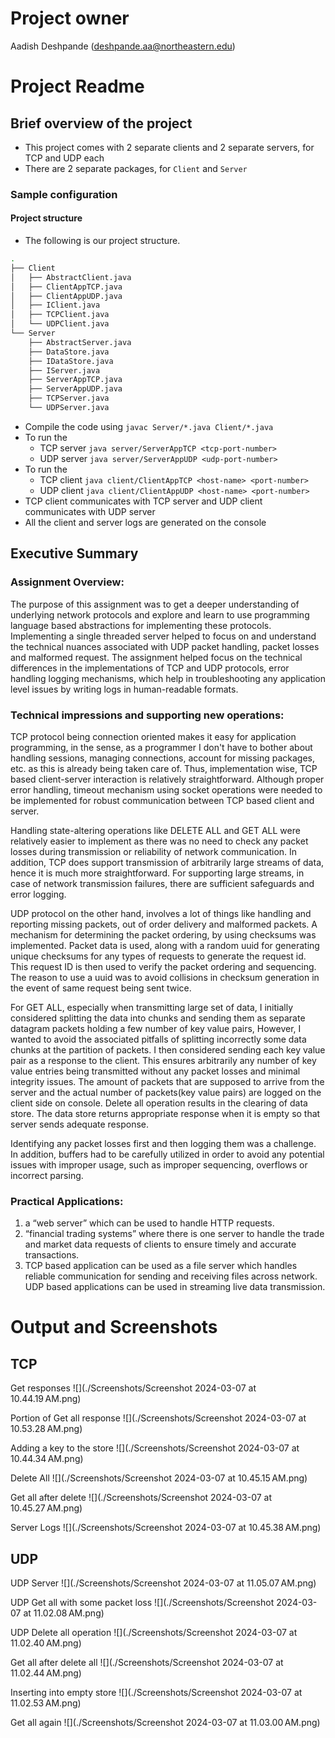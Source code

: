 # Project owner
Aadish Deshpande (deshpande.aa@northeastern.edu)

# Project Readme

## Brief overview of the project
* This project comes with 2 separate clients and 2 separate servers, for TCP and
UDP each
* There are 2 separate packages, for `Client` and `Server`

### Sample configuration

#### Project structure
* The following is our project structure.
```bash
.
├── Client
│   ├── AbstractClient.java
│   ├── ClientAppTCP.java
│   ├── ClientAppUDP.java
│   ├── IClient.java
│   ├── TCPClient.java
│   └── UDPClient.java
└── Server
    ├── AbstractServer.java
    ├── DataStore.java
    ├── IDataStore.java
    ├── IServer.java
    ├── ServerAppTCP.java
    ├── ServerAppUDP.java
    ├── TCPServer.java
    └── UDPServer.java
```
* Compile the code using `javac Server/*.java Client/*.java`
* To run the 
  * TCP server `java server/ServerAppTCP <tcp-port-number>`
  * UDP server `java server/ServerAppUDP <udp-port-number>`
* To run the 
  * TCP client `java client/ClientAppTCP <host-name> <port-number>`
  * UDP client `java client/ClientAppUDP <host-name> <port-number>`
* TCP client communicates with TCP server and UDP client communicates with UDP server
* All the client and server logs are generated on the console

## Executive Summary

### Assignment Overview:
The purpose of this assignment was to get a deeper understanding of underlying network protocols and 
explore and learn to use programming language based abstractions for implementing these
protocols. Implementing a single threaded server helped to focus on and understand the technical nuances 
associated with UDP packet handling, packet losses and malformed request. The assignment helped
focus on the technical differences in the implementations of TCP and UDP protocols, error handling 
logging mechanisms, which help in troubleshooting any application level issues by writing logs in
human-readable formats.

### Technical impressions and supporting new operations:

TCP protocol being connection oriented makes it easy for application programming, in
the sense, as a programmer I don't have to bother about handling sessions, managing connections, 
account for missing packages, etc. as this is already being taken care of. Thus, implementation wise,
TCP based client-server interaction is relatively straightforward. Although proper error handling, 
timeout mechanism using socket operations were needed to be implemented for robust communication 
between TCP based client and server.

Handling state-altering operations like DELETE ALL and GET ALL were relatively easier to implement
as there was no need to check any packet losses during transmission or reliability of network 
communication. In addition, TCP does support transmission of arbitrarily large streams of data, hence
it is much more straightforward. For supporting large streams, in case of network transmission failures,
there are sufficient safeguards and error logging.

UDP protocol on the other hand, involves a lot of things like handling and reporting missing packets, 
out of order delivery and malformed packets. A mechanism for determining the packet ordering, 
by using checksums was implemented. Packet data is used, along with a random uuid for generating unique checksums for 
any types of requests to generate the request id. This request ID is then used to verify the packet ordering
and sequencing. The reason to use a uuid was to avoid collisions in checksum generation in the event
of same request being sent twice.

For GET ALL, especially when transmitting large set of data, I initially considered splitting the 
data into chunks and sending them as separate datagram packets holding a few number of key value 
pairs, However, I wanted to avoid the associated pitfalls of splitting incorrectly some data chunks at 
the partition of packets. I then considered sending each key value pair as a response to the client. 
This ensures arbitrarily any number of key value entries being transmitted without any packet losses and minimal integrity issues. 
The amount of packets that are supposed to arrive from the server and the actual number of packets(key value pairs) 
are logged on the client side on console. Delete all operation results in the clearing of data store.
The data store returns appropriate response when it is empty so that server sends adequate response.

Identifying any packet losses first and then logging them was a challenge. In addition, buffers 
had to be carefully utilized in order to avoid any potential issues with improper usage, such as 
improper sequencing, overflows or incorrect parsing.

### Practical Applications:
1. a “web server” which can be used to handle HTTP requests. 
2. “financial trading systems” where there is one server to handle the trade and market data requests of clients to ensure timely and accurate transactions.
3. TCP based application can be used as a file server which handles reliable communication for sending and
   receiving files across network. UDP based applications can be used in streaming live data transmission.

# Output and Screenshots

## TCP

Get responses
![](./Screenshots/Screenshot 2024-03-07 at 10.44.19 AM.png)

Portion of Get all response
![](./Screenshots/Screenshot 2024-03-07 at 10.53.28 AM.png)

Adding a key to the store
![](./Screenshots/Screenshot 2024-03-07 at 10.44.34 AM.png)

Delete All
![](./Screenshots/Screenshot 2024-03-07 at 10.45.15 AM.png)

Get all after delete
![](./Screenshots/Screenshot 2024-03-07 at 10.45.27 AM.png)

Server Logs
![](./Screenshots/Screenshot 2024-03-07 at 10.45.38 AM.png)


## UDP

UDP Server
![](./Screenshots/Screenshot 2024-03-07 at 11.05.07 AM.png)

UDP Get all with some packet loss
![](./Screenshots/Screenshot 2024-03-07 at 11.02.08 AM.png)

UDP Delete all operation
![](./Screenshots/Screenshot 2024-03-07 at 11.02.40 AM.png)

Get all after delete all
![](./Screenshots/Screenshot 2024-03-07 at 11.02.44 AM.png)

Inserting into empty store
![](./Screenshots/Screenshot 2024-03-07 at 11.02.53 AM.png)

Get all again
![](./Screenshots/Screenshot 2024-03-07 at 11.03.00 AM.png)